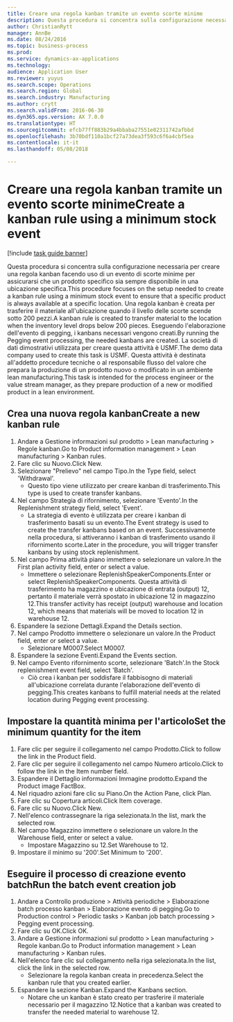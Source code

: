 ```yaml
--- 
title: Creare una regola kanban tramite un evento scorte minime
description: Questa procedura si concentra sulla configurazione necessaria per creare una regola kanban facendo uso di un evento di scorte minime per assicurarsi che un prodotto specifico sia sempre disponibile in una ubicazione specifica.
author: ChristianRytt
manager: AnnBe
ms.date: 08/24/2016
ms.topic: business-process
ms.prod: 
ms.service: dynamics-ax-applications
ms.technology: 
audience: Application User
ms.reviewer: yuyus
ms.search.scope: Operations
ms.search.region: Global
ms.search.industry: Manufacturing
ms.author: crytt
ms.search.validFrom: 2016-06-30
ms.dyn365.ops.version: AX 7.0.0
ms.translationtype: HT
ms.sourcegitcommit: efcb77ff883b29a4bbaba27551e02311742afbbd
ms.openlocfilehash: 3b70bdf110a1bcf27a73dea3f593c6f6a4cbf5ea
ms.contentlocale: it-it
ms.lasthandoff: 05/08/2018

---
```

# <a name="create-a-kanban-rule-using-a-minimum-stock-event"></a><span data-ttu-id="69051-103">Creare una regola kanban tramite un evento scorte minime</span><span class="sxs-lookup"><span data-stu-id="69051-103">Create a kanban rule using a minimum stock event</span></span>

[!include [task guide banner](../../includes/task-guide-banner.md)]

<span data-ttu-id="69051-104">Questa procedura si concentra sulla configurazione necessaria per creare una regola kanban facendo uso di un evento di scorte minime per assicurarsi che un prodotto specifico sia sempre disponibile in una ubicazione specifica.</span><span class="sxs-lookup"><span data-stu-id="69051-104">This procedure focuses on the setup needed to create a kanban rule using a minimum stock event to ensure that a specific product is always available at a specific location.</span></span> <span data-ttu-id="69051-105">Una regola kanban è creata per trasferire il materiale all'ubicazione quando il livello delle scorte scende sotto 200 pezzi.</span><span class="sxs-lookup"><span data-stu-id="69051-105">A kanban rule is created to transfer material to the location when the inventory level drops below 200 pieces.</span></span> <span data-ttu-id="69051-106">Eseguendo l'elaborazione dell'evento di pegging, i kanbans necessari vengono creati.</span><span class="sxs-lookup"><span data-stu-id="69051-106">By running the Pegging event processing, the needed kanbans are created.</span></span> <span data-ttu-id="69051-107">La società di dati dimostrativi utilizzata per creare questa attività è USMF.</span><span class="sxs-lookup"><span data-stu-id="69051-107">The demo data company used to create this task is USMF.</span></span> <span data-ttu-id="69051-108">Questa attività è destinata all'addetto procedure tecniche o al responsabile flusso del valore che prepara la produzione di un prodotto nuovo o modificato in un ambiente lean manufacturing.</span><span class="sxs-lookup"><span data-stu-id="69051-108">This task is intended for the process engineer or the value stream manager, as they prepare production of a new or modified product in a lean environment.</span></span>


## <a name="create-a-new-kanban-rule"></a><span data-ttu-id="69051-109">Crea una nuova regola kanban</span><span class="sxs-lookup"><span data-stu-id="69051-109">Create a new kanban rule</span></span>
1. <span data-ttu-id="69051-110">Andare a Gestione informazioni sul prodotto > Lean manufacturing > Regole kanban.</span><span class="sxs-lookup"><span data-stu-id="69051-110">Go to Product information management > Lean manufacturing > Kanban rules.</span></span>
2. <span data-ttu-id="69051-111">Fare clic su Nuovo.</span><span class="sxs-lookup"><span data-stu-id="69051-111">Click New.</span></span>
3. <span data-ttu-id="69051-112">Selezionare "Prelievo" nel campo Tipo.</span><span class="sxs-lookup"><span data-stu-id="69051-112">In the Type field, select 'Withdrawal'.</span></span>
    * <span data-ttu-id="69051-113">Questo tipo viene utilizzato per creare kanban di trasferimento.</span><span class="sxs-lookup"><span data-stu-id="69051-113">This type is used to create transfer kanbans.</span></span>  
4. <span data-ttu-id="69051-114">Nel campo Strategia di rifornimento, selezionare 'Evento'.</span><span class="sxs-lookup"><span data-stu-id="69051-114">In the Replenishment strategy field, select 'Event'.</span></span>
    * <span data-ttu-id="69051-115">La strategia di evento è utilizzata per creare i kanban di trasferimento basati su un evento.</span><span class="sxs-lookup"><span data-stu-id="69051-115">The Event strategy is used to create the transfer kanbans based on an event.</span></span> <span data-ttu-id="69051-116">Successivamente nella procedura, si attiveranno i kanban di trasferimento usando il rifornimento scorte.</span><span class="sxs-lookup"><span data-stu-id="69051-116">Later in the procedure, you will trigger transfer kanbans by using stock replenishment.</span></span>  
5. <span data-ttu-id="69051-117">Nel campo Prima attività piano immettere o selezionare un valore.</span><span class="sxs-lookup"><span data-stu-id="69051-117">In the First plan activity field, enter or select a value.</span></span>
    * <span data-ttu-id="69051-118">Immettere o selezionare ReplenishSpeakerComponents.</span><span class="sxs-lookup"><span data-stu-id="69051-118">Enter or select ReplenishSpeakerComponents.</span></span> <span data-ttu-id="69051-119">Questa attività di trasferimento ha magazzino e ubicazione di entrata (output) 12, pertanto il materiale verrà spostato in ubicazione 12 in magazzino 12.</span><span class="sxs-lookup"><span data-stu-id="69051-119">This transfer activity has receipt (output) warehouse and location 12, which means that materials will be moved to location 12 in warehouse 12.</span></span>  
6. <span data-ttu-id="69051-120">Espandere la sezione Dettagli.</span><span class="sxs-lookup"><span data-stu-id="69051-120">Expand the Details section.</span></span>
7. <span data-ttu-id="69051-121">Nel campo Prodotto immettere o selezionare un valore.</span><span class="sxs-lookup"><span data-stu-id="69051-121">In the Product field, enter or select a value.</span></span>
    * <span data-ttu-id="69051-122">Selezionare M0007.</span><span class="sxs-lookup"><span data-stu-id="69051-122">Select M0007.</span></span>  
8. <span data-ttu-id="69051-123">Espandere la sezione Eventi.</span><span class="sxs-lookup"><span data-stu-id="69051-123">Expand the Events section.</span></span>
9. <span data-ttu-id="69051-124">Nel campo Evento rifornimento scorte, selezionare 'Batch'.</span><span class="sxs-lookup"><span data-stu-id="69051-124">In the Stock replenishment event field, select 'Batch'.</span></span>
    * <span data-ttu-id="69051-125">Ciò crea i kanban per soddisfare il fabbisogno di materiali all'ubicazione correlata durante l'elaborazione dell'evento di pegging.</span><span class="sxs-lookup"><span data-stu-id="69051-125">This creates kanbans to fulfill material needs at the related location during Pegging event processing.</span></span>  

## <a name="set-the-minimum-quantity-for-the-item"></a><span data-ttu-id="69051-126">Impostare la quantità minima per l'articolo</span><span class="sxs-lookup"><span data-stu-id="69051-126">Set the minimum quantity for the item</span></span>
1. <span data-ttu-id="69051-127">Fare clic per seguire il collegamento nel campo Prodotto.</span><span class="sxs-lookup"><span data-stu-id="69051-127">Click to follow the link in the Product field.</span></span>
2. <span data-ttu-id="69051-128">Fare clic per seguire il collegamento nel campo Numero articolo.</span><span class="sxs-lookup"><span data-stu-id="69051-128">Click to follow the link in the Item number field.</span></span>
3. <span data-ttu-id="69051-129">Espandere il Dettaglio informazioni Immagine prodotto.</span><span class="sxs-lookup"><span data-stu-id="69051-129">Expand the Product image FactBox.</span></span>
4. <span data-ttu-id="69051-130">Nel riquadro azioni fare clic su Piano.</span><span class="sxs-lookup"><span data-stu-id="69051-130">On the Action Pane, click Plan.</span></span>
5. <span data-ttu-id="69051-131">Fare clic su Copertura articoli.</span><span class="sxs-lookup"><span data-stu-id="69051-131">Click Item coverage.</span></span>
6. <span data-ttu-id="69051-132">Fare clic su Nuovo.</span><span class="sxs-lookup"><span data-stu-id="69051-132">Click New.</span></span>
7. <span data-ttu-id="69051-133">Nell'elenco contrassegnare la riga selezionata.</span><span class="sxs-lookup"><span data-stu-id="69051-133">In the list, mark the selected row.</span></span>
8. <span data-ttu-id="69051-134">Nel campo Magazzino immettere o selezionare un valore.</span><span class="sxs-lookup"><span data-stu-id="69051-134">In the Warehouse field, enter or select a value.</span></span>
    * <span data-ttu-id="69051-135">Impostare Magazzino su 12.</span><span class="sxs-lookup"><span data-stu-id="69051-135">Set Warehouse to 12.</span></span>  
9. <span data-ttu-id="69051-136">Impostare il minimo su '200'.</span><span class="sxs-lookup"><span data-stu-id="69051-136">Set Minimum to '200'.</span></span>

## <a name="run-the-batch-event-creation-job"></a><span data-ttu-id="69051-137">Eseguire il processo di creazione evento batch</span><span class="sxs-lookup"><span data-stu-id="69051-137">Run the batch event creation job</span></span>
1. <span data-ttu-id="69051-138">Andare a Controllo produzione > Attività periodiche > Elaborazione batch processo kanban > Elaborazione evento di pegging.</span><span class="sxs-lookup"><span data-stu-id="69051-138">Go to Production control > Periodic tasks > Kanban job batch processing > Pegging event processing.</span></span>
2. <span data-ttu-id="69051-139">Fare clic su OK.</span><span class="sxs-lookup"><span data-stu-id="69051-139">Click OK.</span></span>
3. <span data-ttu-id="69051-140">Andare a Gestione informazioni sul prodotto > Lean manufacturing > Regole kanban.</span><span class="sxs-lookup"><span data-stu-id="69051-140">Go to Product information management > Lean manufacturing > Kanban rules.</span></span>
4. <span data-ttu-id="69051-141">Nell'elenco fare clic sul collegamento nella riga selezionata.</span><span class="sxs-lookup"><span data-stu-id="69051-141">In the list, click the link in the selected row.</span></span>
    * <span data-ttu-id="69051-142">Selezionare la regola kanban creata in precedenza.</span><span class="sxs-lookup"><span data-stu-id="69051-142">Select the kanban rule that you created earlier.</span></span>  
5. <span data-ttu-id="69051-143">Espandere la sezione Kanban.</span><span class="sxs-lookup"><span data-stu-id="69051-143">Expand the Kanbans section.</span></span>
    * <span data-ttu-id="69051-144">Notare che un kanban è stato creato per trasferire il materiale necessario per il magazzino 12.</span><span class="sxs-lookup"><span data-stu-id="69051-144">Notice that a kanban was created to transfer the needed material to warehouse 12.</span></span>  


